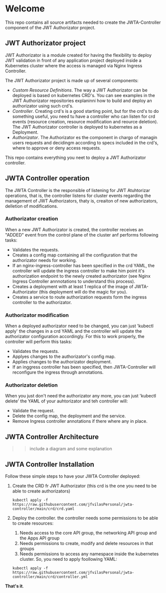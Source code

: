 # Welcome

This repo contains all source artifacts needed to create the JWTA-Controller component of the JWT Authorizator project.

## JWT Authorizator project
JWT Authorizator is a module created for having the flexibility to deploy JWT validation in front of any application project deployed
inside a Kubernetes cluster where the access is managed via Nginx Ingress Controller.

The JWT Authorizator project is made up of several components:
  - *Custom Resource Definitions*. The way a JWT Authorizator can be deployed is based on kubernetes CRD's. You can see examples in the JWT Authorizator repositories explaninni how to build and deploy an authorizator using such crd's.
  - *Controller*. Creating crd's is a good starting point, but for the crd's to do something useful, you need tu have a controller who can listen for crd events (resource creation, resource modification and reource deletion). The JWT Authorizator controller is deployed to kubernetes as a Deployment.
  - *Authorizator*. The Authorizator es the component in chargo of managin users requests and decidingm according to specs included in the crd's, where to approve or deny access requests.

This repo contains everything you neet to deploy a JWT Authorizator controller.

## JWTA Controller operation
The JWTA Controller is the responsible of listening for JWT Atuhtorizar operations, that is, the controller listens for cluster events regarding the management of JWT Authorizators, thaty is, creaiton of new authorizators, delletion of modifications.

### Authorizator creation
When a new JWT Authorizator is created, the controller receives an "ADDED" event from the control plane of the cluster anf performs following tasks:

  - Validates the requests.
  - Creates a config map containing all the configuration that the authorizator needs for working.
  - If an nginx-ingress-controller has been specified in the crd YAML, the controller will update the ingress controller to make him point it's authorization endpoint to the newly created authorizator (see Nginx Ingress Controller annnotations to understand this process).
  - Creates a deployment with at least 1 replica of the image of JWTA-Authorizator (this deployment will do the magic for you).
  - Creates a service to route authorization requests form the ingress controller to the authorizator.

### Authorizator modification
When a deployed authorizator need to be changed, you can just 'kubectl apply' the changes in a crd YAML and the controller will update the authorizator configuration accordingly. For this to work properly, the controller will perform this tasks:

  - Validates the requests.
  - Applyes changes to the authorizator's config map. 
  - Applies changes to the authorizator deployment.
  - If an inggress controller has been specified, then JWTA-Controller will reconfigure the ingress through annotations.

### Authorizator deletion
When you just don't need the authorizator any more, you can just 'kubectl delete' the YAML of your auhtorizator and teh controller will:

  - Validate the request.
  - Delete the config map, the deployment and the service.
  - Remove Ingress controller annotations if there where any in place.

## JWTA Controller Architecture

  >> include a diagram and some explanation

## JWTA Controller Installation
Follow these simple steps to have your JWTA Controller deployed:

  1. Create the CRD fr JWT Authorizator (this crd is the one you need to be able to create authorizators)

        `kubectl apply -f https://raw.githubusercontent.com/jfvilasPersonal/jwta-controller/main/crd/crd.yaml`

  2. Deploy the controller. the controller needs some permissions to be able to create resources:
       1. Needs access to the core API group, the networking API group and the Apps API group
       2. Needs permissions to create, modify and delete resources in that groups
       3. Needs permissions to access any namespace inside the kubernetes cluster.
       So, you need to apply foollowing YAML:

       `kubectl apply -f https://raw.githubusercontent.com/jfvilasPersonal/jwta-controller/main/crd/controller.yml`
       
**That's it**.
